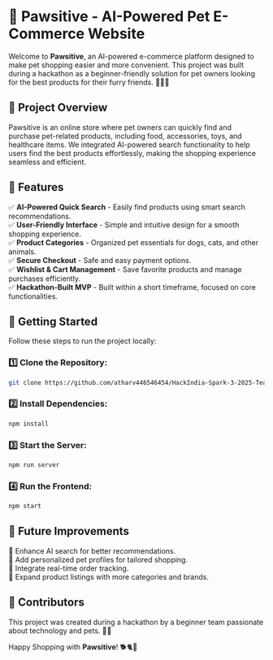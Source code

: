# 🐾 Pawsitive - AI-Powered Pet E-Commerce Website

Welcome to **Pawsitive**, an AI-powered e-commerce platform designed to make pet shopping easier and more convenient. This project was built during a hackathon as a beginner-friendly solution for pet owners looking for the best products for their furry friends. 🐶🐱🐾

## 🚀 Project Overview

Pawsitive is an online store where pet owners can quickly find and purchase pet-related products, including food, accessories, toys, and healthcare items. We integrated AI-powered search functionality to help users find the best products effortlessly, making the shopping experience seamless and efficient.

## 🎯 Features

✅ **AI-Powered Quick Search** - Easily find products using smart search recommendations.\
✅ **User-Friendly Interface** - Simple and intuitive design for a smooth shopping experience.\
✅ **Product Categories** - Organized pet essentials for dogs, cats, and other animals.\
✅ **Secure Checkout** - Safe and easy payment options.\
✅ **Wishlist & Cart Management** - Save favorite products and manage purchases efficiently.\
✅ **Hackathon-Built MVP** - Built within a short timeframe, focused on core functionalities.

## 🏁 Getting Started

Follow these steps to run the project locally:

### 1️⃣ Clone the Repository:

```bash
git clone https://github.com/atharv446546454/HackIndia-Spark-3-2025-Team-Synergy
```

### 2️⃣ Install Dependencies:

```bash
npm install
```

### 3️⃣ Start the Server:

```bash
npm run server
```

### 4️⃣ Run the Frontend:

```bash
npm start
```

## 🚧 Future Improvements

🔹 Enhance AI search for better recommendations.\
🔹 Add personalized pet profiles for tailored shopping.\
🔹 Integrate real-time order tracking.\
🔹 Expand product listings with more categories and brands.

## 🤝 Contributors

This project was created during a hackathon by a beginner team passionate about technology and pets. 🐾💙



Happy Shopping with **Pawsitive**! 🐕🐈🐾

